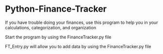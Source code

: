 # Python-Finance-Tracker
If you have trouble doing your finances, use this program to help you in your calculations, categorization, and organization

Start the program by using the FinanceTracker.py file

FT_Entry.py will allow you to add data by using the FinanceTracker.py file
